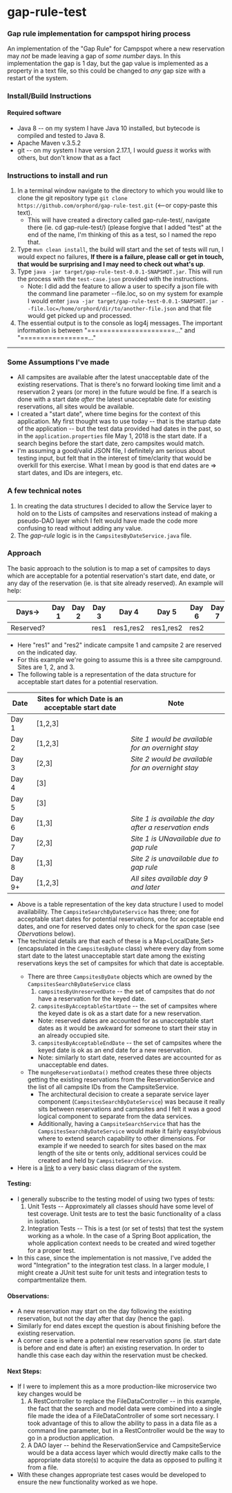 # gap-rule-test
### Gap rule implementation for campspot hiring process
An implementation of the "Gap Rule" for Campspot where a new reservation may *not* be made leaving a gap of *some number* days.  In this implementation the gap is 1 day, but the gap value is implemented as a property in a text file, so this could be changed to *any* gap size with a restart of the system.

### Install/Build Instructions
#### Required software
   * Java 8 -- on my system I have Java 10 installed, but bytecode is compiled and tested to Java 8.
   * Apache Maven v.3.5.2
   * git -- on my system I have version 2.17.1, I would *guess* it works with others, but don't know that as a fact
   
### Instructions to install and run
1. In a terminal window navigate to the directory to which you would like to clone the git repository type `git clone https://github.com/orphord/gap-rule-test.git` (<--or copy-paste this text).
   * This will have created a directory called gap-rule-test/, navigate there (ie. cd gap-rule-test/) (please forgive that I added "test" at the end of the name, I'm thinking of this as a test, so I named the repo that.
2. Type `mvn clean install`, the build will start and the set of tests will run, I would expect no failures, **If there is a failure, please call or get in touch, that would be surprising and I may need to check out what's up**.
3. Type `java -jar target/gap-rule-test-0.0.1-SNAPSHOT.jar`.  This will run the process with the `test-case.json` provided with the instructions.
   * Note: I did add the feature to allow a user to specify a json file with the command line parameter --file.loc, so on my system for example I would enter `java -jar target/gap-rule-test-0.0.1-SNAPSHOT.jar --file.loc=/home/orphord/dir/to/another-file.json` and that file would get picked up and processed.
4. The essential output is to the console as log4j messages.  The important information is between "======================..." and "=================..."

---

### Some Assumptions I've made
* All campsites are available after the latest unacceptable date of the existing reservations.  That is there's no forward looking time limit and a reservation 2 years (or more) in the future would be fine.  If a search is done with a start date *after* the latest unacceptable date for existing reservations, all sites would be available.
* I created a "start date", where time begins for the context of this application.  My first thought was to use today -- that is the startup date of the application -- but the test data provided had dates in the past, so in the `application.properties` file May 1, 2018 is the start date.  If a search begins before the start date, zero campsites would match.
* I'm assuming a good/valid JSON file, I definitely am serious about testing input, but felt that in the interest of time/clarity that would be overkill for this exercise.  What I mean by good is that end dates are => start dates, and IDs are integers, etc.

### A few technical notes
1. In creating the data structures I decided to allow the Service layer to hold on to the Lists of campsites and reservations instead of making a pseudo-DAO layer which I felt would have made the code more confusing to read without adding any value.
2. The *gap-rule* logic is in the `CampsitesByDateService.java` file.

### Approach
The basic approach to the solution is to map a set of campsites to days which are acceptable for a potential reservation's start date, end date, or any day of the reservation (ie. is that site already reserved).  An example will help:

|Days->|Day 1|Day 2|Day 3|Day 4|Day 5|Day 6|Day 7|Day 8|
|---|---|---|---|---|---|---|---|---|
|Reserved?|||res1|res1,res2|res1,res2|res2|||

* Here "res1" and "res2" indicate campsite 1 and campsite 2 are reserved on the indicated day.
* For this example we're going to assume this is a three site campground.  Sites are 1, 2, and 3.
* The following table is a representation of the data structure for acceptable start dates for a potential reservation.

|Date|Sites for which Date is an acceptable start date|Note|
|---|---|---|
|Day 1|[1,2,3]||
|Day 2|[1,2,3]|*Site 1 would be available for an overnight stay*|
|Day 3|[2,3]|*Site 2 would be available for an overnight stay*|
|Day 4|[3]||
|Day 5|[3]||
|Day 6|[1,3]|*Site 1 is available the day after a reservation ends*|
|Day 7|[2,3]|*Site 1 is UNavailable due to gap rule*|
|Day 8|[1,3]|*Site 2 is unavailable due to gap rule*|
|Day 9+|[1,2,3]|*All sites available day 9 and later*|

* Above is a table representation of the key data structure I used to model availability.  The `CampsiteSearchByDateService` has three; one for acceptable start dates for potential reservations, one for acceptable end dates, and one for reserved dates only to check for the *span* case (see *Obervations* below).
* The technical details are that each of these is a Map<LocalDate,Set<Campsite>> (encapsulated in the `CampsitesByDate` class) where every day from some start date to the latest unacceptable start date among the existing reservations keys the set of campsites for which that date is acceptable.
  * There are three `CampsitesByDate` objects which are owned by the `CampsitesSearchByDateService` class
    1. `campsitesByUnreservedDate` -- the set of campsites that do *not* have a reservation for the keyed date.
    2. `campsitesByAcceptableStartDate` -- the set of campsites where the keyed date is ok as a start date for a new reservation.
      * Note: reserved dates are accounted for as unacceptable start dates as it would be awkward for someone to start their stay in an already occupied site.
    3. `campsitesByAcceptableEndDate` -- the set of campsites where the keyed date is ok as an end date for a new reservation.
      * Note: similarly to start date, reserved dates are accounted for as unacceptable end dates.
  * The `mungeReservationData()` method creates these three objects getting the existing reservations from the ReservationService and the list of all campsite IDs from the CampsiteService.
    * The architectural decision to create a separate service layer component (`CampsitesSearchByDateService`) was because it really sits between reservations and campsites and I felt it was a good logical component to separate from the data services.
    * Additionally, having a `CampsiteSearchService` that has the `CampsitesSearchByDateService` would make it fairly easy/obvious where to extend search capability to other dimensions.  For example if we needed to search for sites based on the max length of the site or tents only, additional services could be created and held by `CampsiteSearchService`.
* Here is a [link](https://drive.google.com/file/d/1sQ02mWPst7SBD9OxwxNyUv6INbl9JHAx/view?usp=sharing) to a very basic class diagram of the system.

#### Testing:
* I generally subscribe to the testing model of using two types of tests:
  1. Unit Tests -- Approximately all classes should have some level of test coverage.  Unit tests are to test the basic functionality of a class in isolation.
  2. Integration Tests -- This is a test (or set of tests) that test the system working as a whole.  In the case of a Spring Boot application, the whole application context needs to be created and wired together for a proper test.
* In this case, since the implementation is not massive, I've added the word "Integration" to the integration test class.  In a larger module, I might create a JUnit test suite for unit tests and integration tests to compartmentalize them.

#### Observations:
* A new reservation may start on the day following the existing reservation, but not the day after that day (hence the gap).
* Similarly for end dates except the question is about finishing before the existing reservation.
* A corner case is where a potential new reservation *spans* (ie. start date is before and end date is after) an existing reservation. In order to handle this case each day within the reservation must be checked.

#### Next Steps:
* If I were to implement this as a more production-like microservice two key changes would be
  1. A RestController to replace the FileDataController -- in this example, the fact that the search and model data were combined into a single file made the idea of a FileDataController of some sort necessary.  I took advantage of this to allow the ability to pass in a data file as a command line parameter, but in a RestController would be the way to go in a production application.
  2. A DAO layer -- behind the ReservationService and CampsiteService would be a data access layer which would directly make calls to the appropriate data store(s) to acquire the data as opposed to pulling it from a file.
* With these changes appropriate test cases would be developed to ensure the new functionality worked as we hope.
